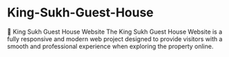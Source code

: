 # King-Sukh-Guest-House
🏨 King Sukh Guest House Website  The King Sukh Guest House Website is a fully responsive and modern web project designed to provide visitors with a smooth and professional experience when exploring the property online.
